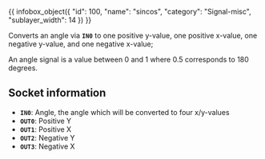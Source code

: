 {{ infobox_object({
	"id": 100,
	"name": "sincos",
	"category": "Signal-misc",
	"sublayer_width": 14
}) }}

Converts an angle via **`IN0`** to one positive y-value, one positive x-value, one negative y-value, and one negative x-value;

An angle signal is a value between 0 and 1 where 0.5 corresponds to 180 degrees.

## Socket information
- **`IN0`**: Angle, the angle which will be converted to four x/y-values
- **`OUT0`**: Positive Y
- **`OUT1`**: Positive X
- **`OUT2`**: Negative Y
- **`OUT3`**: Negative X
